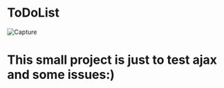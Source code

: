 # ToDoList

![Capture](https://user-images.githubusercontent.com/73699926/160807865-8c7134da-a2af-4d47-a099-c1aa0d3aaaf1.JPG)


# This small project is just to test ajax and some issues:)
